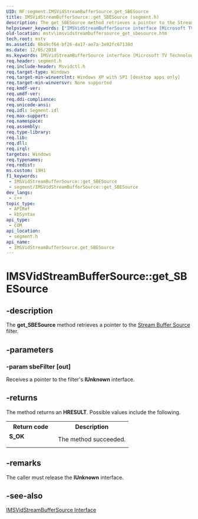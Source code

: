 ```yaml
---
UID: NF:segment.IMSVidStreamBufferSource.get_SBESource
title: IMSVidStreamBufferSource::get_SBESource (segment.h)
description: The get_SBESource method retrieves a pointer to the Stream Buffer Source filter.
helpviewer_keywords: ["IMSVidStreamBufferSource interface [Microsoft TV Technologies]","get_SBESource method","IMSVidStreamBufferSource.get_SBESource","IMSVidStreamBufferSource::get_SBESource","IMSVidStreamBufferSourceget_SBESource","get_SBESource","get_SBESource method [Microsoft TV Technologies]","get_SBESource method [Microsoft TV Technologies]","IMSVidStreamBufferSource interface","mstv.imsvidstreambuffersource_get_sbesource","segment/IMSVidStreamBufferSource::get_SBESource"]
old-location: mstv\imsvidstreambuffersource_get_sbesource.htm
tech.root: mstv
ms.assetid: 6ba9cf64-bf26-4a17-ae7a-3e92fc67138d
ms.date: 12/05/2018
ms.keywords: IMSVidStreamBufferSource interface [Microsoft TV Technologies],get_SBESource method, IMSVidStreamBufferSource.get_SBESource, IMSVidStreamBufferSource::get_SBESource, IMSVidStreamBufferSourceget_SBESource, get_SBESource, get_SBESource method [Microsoft TV Technologies], get_SBESource method [Microsoft TV Technologies],IMSVidStreamBufferSource interface, mstv.imsvidstreambuffersource_get_sbesource, segment/IMSVidStreamBufferSource::get_SBESource
req.header: segment.h
req.include-header: Msvidctl.h
req.target-type: Windows
req.target-min-winverclnt: Windows XP with SP1 [desktop apps only]
req.target-min-winversvr: None supported
req.kmdf-ver: 
req.umdf-ver: 
req.ddi-compliance: 
req.unicode-ansi: 
req.idl: Segment.idl
req.max-support: 
req.namespace: 
req.assembly: 
req.type-library: 
req.lib: 
req.dll: 
req.irql: 
targetos: Windows
req.typenames: 
req.redist: 
ms.custom: 19H1
f1_keywords:
 - IMSVidStreamBufferSource::get_SBESource
 - segment/IMSVidStreamBufferSource::get_SBESource
dev_langs:
 - c++
topic_type:
 - APIRef
 - kbSyntax
api_type:
 - COM
api_location:
 - segment.h
api_name:
 - IMSVidStreamBufferSource.get_SBESource
---
```


# IMSVidStreamBufferSource::get_SBESource


## -description

The <b>get_SBESource</b> method retrieves a pointer to the <a href="https://docs.microsoft.com/previous-versions/windows/desktop/mstv/stream-buffer-source-filter">Stream Buffer Source</a> filter.

## -parameters

### -param sbeFilter [out]

Receives a pointer to the filter's <b>IUnknown</b> interface.

## -returns

The method returns an <b>HRESULT</b>. Possible values include the following.

<table>
<tr>
<th>Return code</th>
<th>Description</th>
</tr>
<tr>
<td width="40%">
<dl>
<dt><b>S_OK</b></dt>
</dl>
</td>
<td width="60%">
The method succeeded.

</td>
</tr>
</table>

## -remarks

The caller must release the <b>IUnknown</b> interface.

## -see-also

<a href="https://docs.microsoft.com/previous-versions/windows/desktop/mstv/msvidstreambuffersource">IMSVidStreamBufferSource Interface</a>

